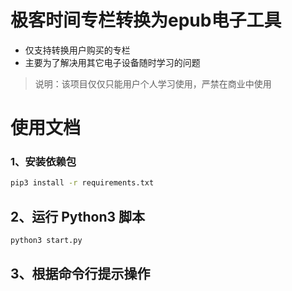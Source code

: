 # 极客时间专栏转换为epub电子工具

- 仅支持转换用户购买的专栏
- 主要为了解决用其它电子设备随时学习的问题

> 说明：该项目仅仅只能用户个人学习使用，严禁在商业中使用

# 使用文档

### 1、安装依赖包

```bash
pip3 install -r requirements.txt
```

## 2、运行 Python3 脚本

```bash
python3 start.py
```

## 3、根据命令行提示操作

